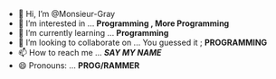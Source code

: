 - 👋 Hi, I’m @Monsieur-Gray
- 👀 I’m interested in ... **Programming , More Programming**
- 🌱 I’m currently learning ... **Programming**
- 💞️ I’m looking to collaborate on ... You guessed it ; **PROGRAMMING**
- 📫 How to reach me ... ***SAY MY NAME***
- 😄 Pronouns: ... **PROG/RAMMER**

<!---
Monsieur-Gray/Monsieur-Gray is a ✨ special ✨ repository because its `README.md` (this file) appears on your GitHub profile.
You can click the Preview link to take a look at your changes.
--->
